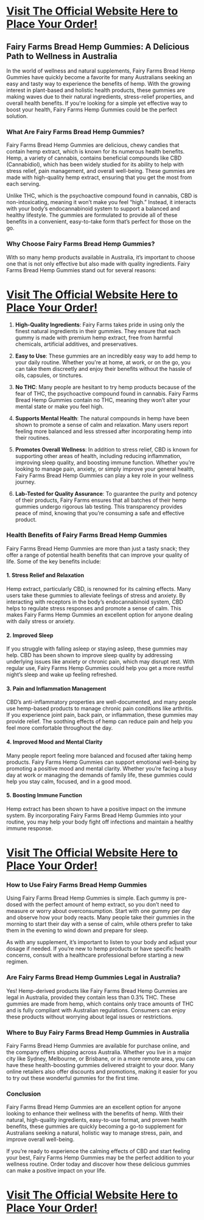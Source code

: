 <div class="markdown-heading" dir="auto">
<h1 class="heading-element" dir="auto" tabindex="-1"><a href="https://getdeals24x7.com/order-FairyFarms" rel="nofollow">Visit The Official Website Here to Place Your Order!</a></h1>
<a id="user-content-visit-the-official-website-here-to-place-your-order" class="anchor" href="https://github.com/Harrykmmurphy/Fairy-Farms-Bread-Hemp-Gummies-Australia-Reviews#visit-the-official-website-here-to-place-your-order"></a></div>
<div class="markdown-heading" dir="auto">
<h2 class="heading-element" dir="auto" tabindex="-1">Fairy Farms Bread Hemp Gummies: A Delicious Path to Wellness in Australia</h2>
<a id="user-content-fairy-farms-bread-hemp-gummies-a-delicious-path-to-wellness-in-australia" class="anchor" href="https://github.com/Harrykmmurphy/Fairy-Farms-Bread-Hemp-Gummies-Australia-Reviews#fairy-farms-bread-hemp-gummies-a-delicious-path-to-wellness-in-australia"></a></div>
<p dir="auto">In the world of wellness and natural supplements, Fairy Farms Bread Hemp Gummies have quickly become a favorite for many Australians seeking an easy and tasty way to experience the benefits of hemp. With the growing interest in plant-based and holistic health products, these gummies are making waves due to their natural ingredients, stress-relief properties, and overall health benefits. If you're looking for a simple yet effective way to boost your health, Fairy Farms Hemp Gummies could be the perfect solution.</p>
<div class="markdown-heading" dir="auto">
<h3 class="heading-element" dir="auto" tabindex="-1">What Are Fairy Farms Bread Hemp Gummies?</h3>
<a id="user-content-what-are-fairy-farms-bread-hemp-gummies" class="anchor" href="https://github.com/Harrykmmurphy/Fairy-Farms-Bread-Hemp-Gummies-Australia-Reviews#what-are-fairy-farms-bread-hemp-gummies"></a></div>
<p dir="auto">Fairy Farms Bread Hemp Gummies are delicious, chewy candies that contain hemp extract, which is known for its numerous health benefits. Hemp, a variety of cannabis, contains beneficial compounds like CBD (Cannabidiol), which has been widely studied for its ability to help with stress relief, pain management, and overall well-being. These gummies are made with high-quality hemp extract, ensuring that you get the most from each serving.</p>
<p dir="auto">Unlike THC, which is the psychoactive compound found in cannabis, CBD is non-intoxicating, meaning it won&rsquo;t make you feel &ldquo;high.&rdquo; Instead, it interacts with your body&rsquo;s endocannabinoid system to support a balanced and healthy lifestyle. The gummies are formulated to provide all of these benefits in a convenient, easy-to-take form that&rsquo;s perfect for those on the go.</p>
<div class="markdown-heading" dir="auto">
<h3 class="heading-element" dir="auto" tabindex="-1">Why Choose Fairy Farms Bread Hemp Gummies?</h3>
<a id="user-content-why-choose-fairy-farms-bread-hemp-gummies" class="anchor" href="https://github.com/Harrykmmurphy/Fairy-Farms-Bread-Hemp-Gummies-Australia-Reviews#why-choose-fairy-farms-bread-hemp-gummies"></a></div>
<p dir="auto">With so many hemp products available in Australia, it&rsquo;s important to choose one that is not only effective but also made with quality ingredients. Fairy Farms Bread Hemp Gummies stand out for several reasons:</p>
<div class="markdown-heading" dir="auto">
<h1 class="heading-element" dir="auto" tabindex="-1"><a href="https://getdeals24x7.com/order-FairyFarms" rel="nofollow">Visit The Official Website Here to Place Your Order!</a></h1>
<a id="user-content-visit-the-official-website-here-to-place-your-order-1" class="anchor" href="https://github.com/Harrykmmurphy/Fairy-Farms-Bread-Hemp-Gummies-Australia-Reviews#visit-the-official-website-here-to-place-your-order-1"></a></div>
<ol dir="auto">
<li>
<p dir="auto"><strong>High-Quality Ingredients</strong>: Fairy Farms takes pride in using only the finest natural ingredients in their gummies. They ensure that each gummy is made with premium hemp extract, free from harmful chemicals, artificial additives, and preservatives.</p>
</li>
<li>
<p dir="auto"><strong>Easy to Use</strong>: These gummies are an incredibly easy way to add hemp to your daily routine. Whether you're at home, at work, or on the go, you can take them discreetly and enjoy their benefits without the hassle of oils, capsules, or tinctures.</p>
</li>
<li>
<p dir="auto"><strong>No THC</strong>: Many people are hesitant to try hemp products because of the fear of THC, the psychoactive compound found in cannabis. Fairy Farms Bread Hemp Gummies contain no THC, meaning they won&rsquo;t alter your mental state or make you feel high.</p>
</li>
<li>
<p dir="auto"><strong>Supports Mental Health</strong>: The natural compounds in hemp have been shown to promote a sense of calm and relaxation. Many users report feeling more balanced and less stressed after incorporating hemp into their routines.</p>
</li>
<li>
<p dir="auto"><strong>Promotes Overall Wellness</strong>: In addition to stress relief, CBD is known for supporting other areas of health, including reducing inflammation, improving sleep quality, and boosting immune function. Whether you&rsquo;re looking to manage pain, anxiety, or simply improve your general health, Fairy Farms Bread Hemp Gummies can play a key role in your wellness journey.</p>
</li>
<li>
<p dir="auto"><strong>Lab-Tested for Quality Assurance</strong>: To guarantee the purity and potency of their products, Fairy Farms ensures that all batches of their hemp gummies undergo rigorous lab testing. This transparency provides peace of mind, knowing that you&rsquo;re consuming a safe and effective product.</p>
</li>
</ol>
<div class="markdown-heading" dir="auto">
<h3 class="heading-element" dir="auto" tabindex="-1">Health Benefits of Fairy Farms Bread Hemp Gummies</h3>
<a id="user-content-health-benefits-of-fairy-farms-bread-hemp-gummies" class="anchor" href="https://github.com/Harrykmmurphy/Fairy-Farms-Bread-Hemp-Gummies-Australia-Reviews#health-benefits-of-fairy-farms-bread-hemp-gummies"></a></div>
<p dir="auto">Fairy Farms Bread Hemp Gummies are more than just a tasty snack; they offer a range of potential health benefits that can improve your quality of life. Some of the key benefits include:</p>
<div class="markdown-heading" dir="auto">
<h4 class="heading-element" dir="auto" tabindex="-1">1.&nbsp;<strong>Stress Relief and Relaxation</strong></h4>
<a id="user-content-1-stress-relief-and-relaxation" class="anchor" href="https://github.com/Harrykmmurphy/Fairy-Farms-Bread-Hemp-Gummies-Australia-Reviews#1-stress-relief-and-relaxation"></a></div>
<p dir="auto">Hemp extract, particularly CBD, is renowned for its calming effects. Many users take these gummies to alleviate feelings of stress and anxiety. By interacting with receptors in the body&rsquo;s endocannabinoid system, CBD helps to regulate stress responses and promote a sense of calm. This makes Fairy Farms Hemp Gummies an excellent option for anyone dealing with daily stress or anxiety.</p>
<div class="markdown-heading" dir="auto">
<h4 class="heading-element" dir="auto" tabindex="-1">2.&nbsp;<strong>Improved Sleep</strong></h4>
<a id="user-content-2-improved-sleep" class="anchor" href="https://github.com/Harrykmmurphy/Fairy-Farms-Bread-Hemp-Gummies-Australia-Reviews#2-improved-sleep"></a></div>
<p dir="auto">If you struggle with falling asleep or staying asleep, these gummies may help. CBD has been shown to improve sleep quality by addressing underlying issues like anxiety or chronic pain, which may disrupt rest. With regular use, Fairy Farms Hemp Gummies could help you get a more restful night&rsquo;s sleep and wake up feeling refreshed.</p>
<div class="markdown-heading" dir="auto">
<h4 class="heading-element" dir="auto" tabindex="-1">3.&nbsp;<strong>Pain and Inflammation Management</strong></h4>
<a id="user-content-3-pain-and-inflammation-management" class="anchor" href="https://github.com/Harrykmmurphy/Fairy-Farms-Bread-Hemp-Gummies-Australia-Reviews#3-pain-and-inflammation-management"></a></div>
<p dir="auto">CBD&rsquo;s anti-inflammatory properties are well-documented, and many people use hemp-based products to manage chronic pain conditions like arthritis. If you experience joint pain, back pain, or inflammation, these gummies may provide relief. The soothing effects of hemp can reduce pain and help you feel more comfortable throughout the day.</p>
<div class="markdown-heading" dir="auto">
<h4 class="heading-element" dir="auto" tabindex="-1">4.&nbsp;<strong>Improved Mood and Mental Clarity</strong></h4>
<a id="user-content-4-improved-mood-and-mental-clarity" class="anchor" href="https://github.com/Harrykmmurphy/Fairy-Farms-Bread-Hemp-Gummies-Australia-Reviews#4-improved-mood-and-mental-clarity"></a></div>
<p dir="auto">Many people report feeling more balanced and focused after taking hemp products. Fairy Farms Hemp Gummies can support emotional well-being by promoting a positive mood and mental clarity. Whether you&rsquo;re facing a busy day at work or managing the demands of family life, these gummies could help you stay calm, focused, and in a good mood.</p>
<div class="markdown-heading" dir="auto">
<h4 class="heading-element" dir="auto" tabindex="-1">5.&nbsp;<strong>Boosting Immune Function</strong></h4>
<a id="user-content-5-boosting-immune-function" class="anchor" href="https://github.com/Harrykmmurphy/Fairy-Farms-Bread-Hemp-Gummies-Australia-Reviews#5-boosting-immune-function"></a></div>
<p dir="auto">Hemp extract has been shown to have a positive impact on the immune system. By incorporating Fairy Farms Bread Hemp Gummies into your routine, you may help your body fight off infections and maintain a healthy immune response.</p>
<div class="markdown-heading" dir="auto">
<h1 class="heading-element" dir="auto" tabindex="-1"><a href="https://getdeals24x7.com/order-FairyFarms" rel="nofollow">Visit The Official Website Here to Place Your Order!</a></h1>
<a id="user-content-visit-the-official-website-here-to-place-your-order-2" class="anchor" href="https://github.com/Harrykmmurphy/Fairy-Farms-Bread-Hemp-Gummies-Australia-Reviews#visit-the-official-website-here-to-place-your-order-2"></a></div>
<div class="markdown-heading" dir="auto">
<h3 class="heading-element" dir="auto" tabindex="-1">How to Use Fairy Farms Bread Hemp Gummies</h3>
<a id="user-content-how-to-use-fairy-farms-bread-hemp-gummies" class="anchor" href="https://github.com/Harrykmmurphy/Fairy-Farms-Bread-Hemp-Gummies-Australia-Reviews#how-to-use-fairy-farms-bread-hemp-gummies"></a></div>
<p dir="auto">Using Fairy Farms Bread Hemp Gummies is simple. Each gummy is pre-dosed with the perfect amount of hemp extract, so you don&rsquo;t need to measure or worry about overconsumption. Start with one gummy per day and observe how your body reacts. Many people take their gummies in the morning to start their day with a sense of calm, while others prefer to take them in the evening to wind down and prepare for sleep.</p>
<p dir="auto">As with any supplement, it&rsquo;s important to listen to your body and adjust your dosage if needed. If you&rsquo;re new to hemp products or have specific health concerns, consult with a healthcare professional before starting a new regimen.</p>
<div class="markdown-heading" dir="auto">
<h3 class="heading-element" dir="auto" tabindex="-1">Are Fairy Farms Bread Hemp Gummies Legal in Australia?</h3>
<a id="user-content-are-fairy-farms-bread-hemp-gummies-legal-in-australia" class="anchor" href="https://github.com/Harrykmmurphy/Fairy-Farms-Bread-Hemp-Gummies-Australia-Reviews#are-fairy-farms-bread-hemp-gummies-legal-in-australia"></a></div>
<p dir="auto">Yes! Hemp-derived products like Fairy Farms Bread Hemp Gummies are legal in Australia, provided they contain less than 0.3% THC. These gummies are made from hemp, which contains only trace amounts of THC and is fully compliant with Australian regulations. Consumers can enjoy these products without worrying about legal issues or restrictions.</p>
<div class="markdown-heading" dir="auto">
<h3 class="heading-element" dir="auto" tabindex="-1">Where to Buy Fairy Farms Bread Hemp Gummies in Australia</h3>
<a id="user-content-where-to-buy-fairy-farms-bread-hemp-gummies-in-australia" class="anchor" href="https://github.com/Harrykmmurphy/Fairy-Farms-Bread-Hemp-Gummies-Australia-Reviews#where-to-buy-fairy-farms-bread-hemp-gummies-in-australia"></a></div>
<p dir="auto">Fairy Farms Bread Hemp Gummies are available for purchase online, and the company offers shipping across Australia. Whether you live in a major city like Sydney, Melbourne, or Brisbane, or in a more remote area, you can have these health-boosting gummies delivered straight to your door. Many online retailers also offer discounts and promotions, making it easier for you to try out these wonderful gummies for the first time.</p>
<div class="markdown-heading" dir="auto">
<h3 class="heading-element" dir="auto" tabindex="-1">Conclusion</h3>
<a id="user-content-conclusion" class="anchor" href="https://github.com/Harrykmmurphy/Fairy-Farms-Bread-Hemp-Gummies-Australia-Reviews#conclusion"></a></div>
<p dir="auto">Fairy Farms Bread Hemp Gummies are an excellent option for anyone looking to enhance their wellness with the benefits of hemp. With their natural, high-quality ingredients, easy-to-use format, and proven health benefits, these gummies are quickly becoming a go-to supplement for Australians seeking a natural, holistic way to manage stress, pain, and improve overall well-being.</p>
<p dir="auto">If you&rsquo;re ready to experience the calming effects of CBD and start feeling your best, Fairy Farms Hemp Gummies may be the perfect addition to your wellness routine. Order today and discover how these delicious gummies can make a positive impact on your life.</p>
<div class="markdown-heading" dir="auto">
<h1 class="heading-element" dir="auto" tabindex="-1"><a href="https://getdeals24x7.com/order-FairyFarms" rel="nofollow">Visit The Official Website Here to Place Your Order!</a></h1>
</div>
